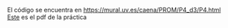 El código se encuentra en https://mural.uv.es/caena/PROM/P4_d3/P4.html
[Este](https://www.notion.so/camiletb/P4-PROM-d3-js-1f300cf1aa3543b1a95375fc8f942703) es el pdf de la práctica
